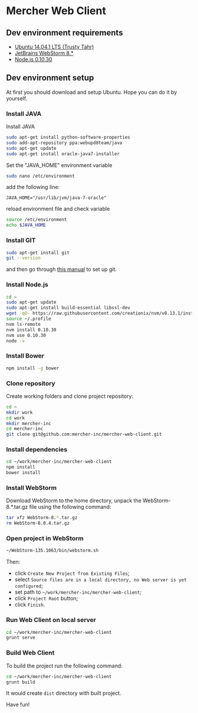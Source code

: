 Mercher Web Client
==================

## Dev environment requirements
* [Ubuntu 14.04.1 LTS (Trusty Tahr)](http://releases.ubuntu.com/14.04.1/)
* [JetBrains WebStorm 8.*](http://www.jetbrains.com/webstorm/download/)
* [Node.js 0.10.30](http://nodejs.org/download/)

## Dev environment setup
At first you should download and setup Ubuntu. Hope you can do it by yourself.

### Install JAVA
Install JAVA
```bash
sudo apt-get install python-software-properties
sudo add-apt-repository ppa:webupd8team/java
sudo apt-get update
sudo apt-get install oracle-java7-installer
```
Set the "JAVA_HOME" environment variable
```bash
sudo nano /etc/environment
```
add the following line:
```
JAVA_HOME="/usr/lib/jvm/java-7-oracle"
```
reload environment file and check variable
```bash
source /etc/environment
echo $JAVA_HOME
```

### Install GIT
```bash
sudo apt-get install git
git --version
```
and then go through [this manual](https://help.github.com/articles/set-up-git#setting-up-git) to set up git.

### Install Node.js
```bash
cd ~
sudo apt-get update
sudo apt-get install build-essential libssl-dev
wget -qO- https://raw.githubusercontent.com/creationix/nvm/v0.13.1/install.sh | bash
source ~/.profile
nvm ls-remote
nvm install 0.10.30
nvm use 0.10.30
node -v
```

### Install Bower
```bash
npm install -g bower
```

### Clone repository
Create working folders and clone project repository:
```bash
cd ~
mkdir work
cd work
mkdir mercher-inc
cd mercher-inc
git clone git@github.com:mercher-inc/mercher-web-client.git
```

### Install dependencies
```bash
cd ~/work/mercher-inc/mercher-web-client
npm install
bower install
```

### Install WebStorm
Download WebStorm to the home directory, unpack the WebStorm-8.*.tar.gz file using the following command:
```bash
tar xfz WebStorm-8.*.tar.gz
rm WebStorm-8.0.4.tar.gz
```

### Open project in WebStorm
```bash
~/WebStorm-135.1063/bin/webstorm.sh
```
Then:
* click `Create New Project from Existing Files`;
* select `Source files are in a local directory, no Web server is yet configured`;
* set path to `~/work/mercher-inc/mercher-web-client`;
* click `Project Root` button;
* click `Finish`.

### Run Web Client on local server
```bash
cd ~/work/mercher-inc/mercher-web-client
grunt serve
```

### Build Web Client
To build the project run the following command:
```bash
cd ~/work/mercher-inc/mercher-web-client
grunt build
```
It would create `dist` directory with built project.

Have fun!
